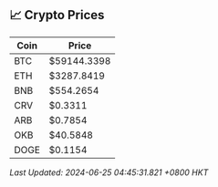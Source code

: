 ## 📈 Crypto Prices

| Coin | Price |
| ---- | ----- |
| BTC | $59144.3398 |
| ETH | $3287.8419 |
| BNB | $554.2654 |
| CRV | $0.3311 |
| ARB | $0.7854 |
| OKB | $40.5848 |
| DOGE | $0.1154 |

_Last Updated: 2024-06-25 04:45:31.821 +0800 HKT_